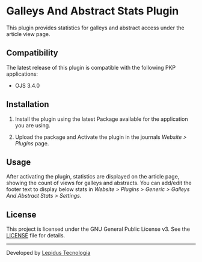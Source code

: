 # Galleys And Abstract Stats Plugin

This plugin provides statistics for galleys and abstract access under the article view page.

## Compatibility

The latest release of this plugin is compatible with the following PKP applications:

* OJS 3.4.0

## Installation

1. Install the plugin using the latest Package available for the application you are using.

2. Upload the package and Activate the plugin in the journals *Website > Plugins* page.

## Usage

After activating the plugin, statistics are displayed on the article page, showing the count of views for galleys and abstracts. You can add/edit the footer text to display below stats in *Website > Plugins > Generic > Galleys And Abstract Stats > Settings*.

## License

This project is licensed under the GNU General Public License v3. See the [LICENSE](LICENSE) file for details.
***

Developed by [Lepidus Tecnologia](https://github.com/lepidus)
